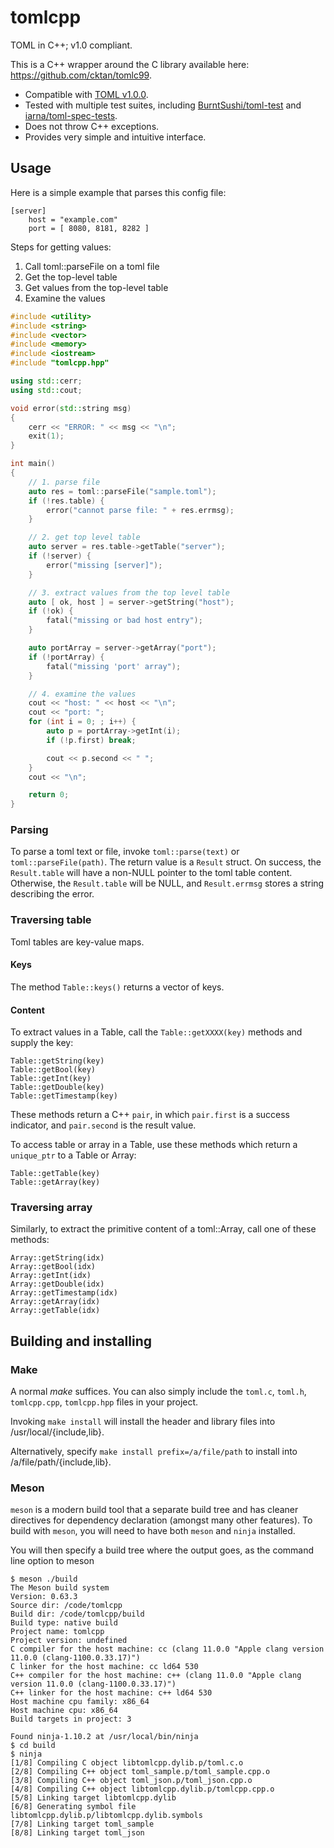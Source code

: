 # tomlcpp
TOML in C++; v1.0 compliant.

This is a C++ wrapper around the C library available here: https://github.com/cktan/tomlc99.

* Compatible with [TOML v1.0.0](https://toml.io/en/v1.0.0).
* Tested with multiple test suites, including
[BurntSushi/toml-test](https://github.com/BurntSushi/toml-test) and
[iarna/toml-spec-tests](https://github.com/iarna/toml-spec-tests).
* Does not throw C++ exceptions.
* Provides very simple and intuitive interface.


## Usage

Here is a simple example that parses this config file:

```
[server]
	host = "example.com"
	port = [ 8080, 8181, 8282 ]
```

Steps for getting values:

1. Call toml::parseFile on a toml file
2. Get the top-level table
3. Get values from the top-level table
4. Examine the values

```c++
#include <utility>
#include <string>
#include <vector>
#include <memory>
#include <iostream>
#include "tomlcpp.hpp"

using std::cerr;
using std::cout;

void error(std::string msg)
{
    cerr << "ERROR: " << msg << "\n";
    exit(1);
}

int main()
{
    // 1. parse file
    auto res = toml::parseFile("sample.toml");
    if (!res.table) {
        error("cannot parse file: " + res.errmsg);
    }

    // 2. get top level table
    auto server = res.table->getTable("server");
    if (!server) {
        error("missing [server]");
    }

    // 3. extract values from the top level table
    auto [ ok, host ] = server->getString("host");
    if (!ok) {
        fatal("missing or bad host entry");
    }

    auto portArray = server->getArray("port");
    if (!portArray) {
        fatal("missing 'port' array");
    }

    // 4. examine the values
    cout << "host: " << host << "\n";
    cout << "port: ";
    for (int i = 0; ; i++) {
        auto p = portArray->getInt(i);
        if (!p.first) break;

        cout << p.second << " ";
    }
    cout << "\n";

    return 0;
}
```

### Parsing

To parse a toml text or file, invoke `toml::parse(text)` or `toml::parseFile(path)`.
The return value is a `Result` struct. On success, the `Result.table` will have a non-NULL
pointer to the toml table content. Otherwise, the `Result.table` will be NULL, and `Result.errmsg`
stores a string describing the error.

### Traversing table

Toml tables are key-value maps.

#### Keys

The method `Table::keys()` returns a vector of keys.

#### Content

To extract values in a Table, call the `Table::getXXXX(key)` methods and supply the key:

```
Table::getString(key)
Table::getBool(key)
Table::getInt(key)
Table::getDouble(key)
Table::getTimestamp(key)
```

These methods return a C++ `pair`, in which `pair.first` is a success indicator, and `pair.second` is the result value.

To access table or array in a Table, use these methods which return a `unique_ptr` to a Table or Array:

```
Table::getTable(key)
Table::getArray(key)
```

### Traversing array

Similarly, to extract the primitive content of a toml::Array, call one of these methods:

```
Array::getString(idx)
Array::getBool(idx)
Array::getInt(idx)
Array::getDouble(idx)
Array::getTimestamp(idx)
Array::getArray(idx)
Array::getTable(idx)
```


## Building and installing

### Make
A normal *make* suffices. You can also simply include the
`toml.c`, `toml.h`, `tomlcpp.cpp`, `tomlcpp.hpp` files in your project.

Invoking `make install` will install the header and library files into
/usr/local/{include,lib}.

Alternatively, specify `make install prefix=/a/file/path` to install into
/a/file/path/{include,lib}.

### Meson
`meson` is a modern build tool that a separate build tree and has cleaner directives for dependency declaration (amongst many other features). To build with `meson`, you will need to have both `meson` and `ninja` installed.

You will then specify a build tree where the output goes, as the command line option to meson

```
$ meson ./build
The Meson build system
Version: 0.63.3
Source dir: /code/tomlcpp
Build dir: /code/tomlcpp/build
Build type: native build
Project name: tomlcpp
Project version: undefined
C compiler for the host machine: cc (clang 11.0.0 "Apple clang version 11.0.0 (clang-1100.0.33.17)")
C linker for the host machine: cc ld64 530
C++ compiler for the host machine: c++ (clang 11.0.0 "Apple clang version 11.0.0 (clang-1100.0.33.17)")
C++ linker for the host machine: c++ ld64 530
Host machine cpu family: x86_64
Host machine cpu: x86_64
Build targets in project: 3

Found ninja-1.10.2 at /usr/local/bin/ninja
$ cd build
$ ninja
[1/8] Compiling C object libtomlcpp.dylib.p/toml.c.o
[2/8] Compiling C++ object toml_sample.p/toml_sample.cpp.o
[3/8] Compiling C++ object toml_json.p/toml_json.cpp.o
[4/8] Compiling C++ object libtomlcpp.dylib.p/tomlcpp.cpp.o
[5/8] Linking target libtomlcpp.dylib
[6/8] Generating symbol file libtomlcpp.dylib.p/libtomlcpp.dylib.symbols
[7/8] Linking target toml_sample
[8/8] Linking target toml_json
```
